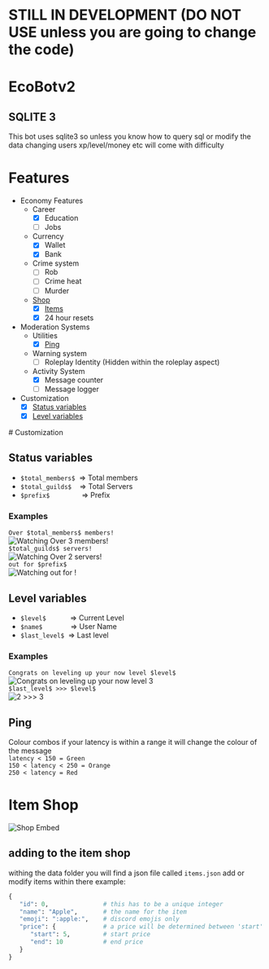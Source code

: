 # STILL IN DEVELOPMENT (DO NOT USE unless you are going to change the code)
# EcoBotv2

## SQLITE 3
This bot uses sqlite3 so unless you know how to query sql or modify the data changing users xp/level/money etc will come with difficulty
# Features
* Economy Features
  * Career
    - [x] Education
    - [ ] Jobs
  * Currency
    - [x] Wallet
    - [x] Bank
  * Crime system
    - [ ] Rob
    - [ ] Crime heat
    - [ ] Murder
  * <a href="#item-shop">Shop</a>
    - [x] <a href="#adding-to-the-item-shop">Items</a>
    - [x] 24 hour resets
* Moderation Systems
  * Utilities
    - [x] <a href="#ping">Ping</a>
  * Warning system
    - [ ] Roleplay Identity (Hidden within the roleplay aspect)
  * Activity System
    - [x] Message counter
    - [ ] Message logger
* Customization 
  - [x] <a href="#status-variables">Status variables</a>
  - [x] <a href="#level-variables">Level variables</a>
</samp>
# Customization

## Status variables

* `$total_members$`&nbsp;&nbsp;=> Total members
* `$total_guilds$`&nbsp;&nbsp;&nbsp;&nbsp;=> Total Servers
* `$prefix$`&nbsp;&nbsp;&nbsp; &nbsp;&nbsp;&nbsp;&nbsp;&nbsp; &nbsp;&nbsp;&nbsp;&nbsp;&nbsp;&nbsp;=> Prefix

### Examples <br>
`Over $total_members$ members!` <br>
<img src="https://cdn.discordapp.com/attachments/829487750809518081/829487787161681920/unknown.png" alt="Watching Over 3 members!"><br>
`$total_guilds$ servers!` <br>
<img src="https://cdn.discordapp.com/attachments/829487750809518081/829488805433966642/unknown.png" alt="Watching Over 2 servers!"><br>
`out for $prefix$` <br>
<img src="https://cdn.discordapp.com/attachments/829487750809518081/829489384033353758/unknown.png" alt="Watching out for !"><br>

## Level variables

* `$level$`&nbsp;&nbsp;&nbsp;&nbsp;&nbsp;&nbsp;&nbsp;&nbsp;&nbsp;&nbsp;&nbsp;&nbsp;=> Current Level
* `$name$`&nbsp;&nbsp;&nbsp;&nbsp;&nbsp;&nbsp;&nbsp;&nbsp;&nbsp;&nbsp;&nbsp;&nbsp;&nbsp;&nbsp;=> User Name
* `$last_level$`&nbsp;&nbsp;=> Last level

### Examples <br>
`Congrats on leveling up your now level $level$` <br>
<img src="https://cdn.discordapp.com/attachments/829487750809518081/829727402329505872/unknown.png" alt="Congrats on leveling up your now level 3"><br>
`$last_level$ >>> $level$` <br>
<img src="https://cdn.discordapp.com/attachments/829487750809518081/829727966786879498/unknown.png" alt="2 >>> 3"><br>

## Ping
Colour combos if your latency is within a range it will change the colour of the message<br>
`latency < 150 = Green`<br>
`150 < latency < 250 = Orange`<br>
`250 < latency = Red`<br>

# Item Shop

<img src="https://i.imgur.com/yWyKbCp.png" alt="Shop Embed"><br>

## adding to the item shop
withing the data folder you will find a json file called `items.json` add or modify items within there
example:
```python
{
   "id": 0,               # this has to be a unique integer 
   "name": "Apple",       # the name for the item
   "emoji": ":apple:",    # discord emojis only
   "price": {             # a price will be determined between 'start' and 'end' and a rarity will be given from this
      "start": 5,         # start price
      "end": 10           # end price
   }
}
```
